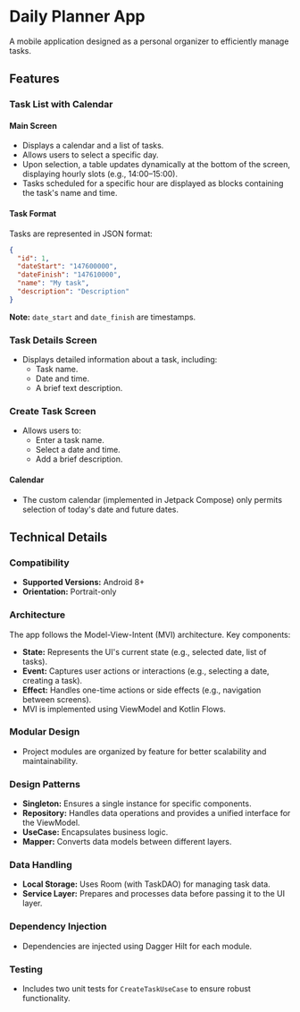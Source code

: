 # Daily Planner App

A mobile application designed as a personal organizer to efficiently manage tasks.

## Features

### Task List with Calendar

#### Main Screen
- Displays a calendar and a list of tasks.
- Allows users to select a specific day.
- Upon selection, a table updates dynamically at the bottom of the screen, displaying hourly slots (e.g., 14:00–15:00).
- Tasks scheduled for a specific hour are displayed as blocks containing the task's name and time.

#### Task Format
Tasks are represented in JSON format:
```json
{
  "id": 1,
  "dateStart": "147600000",
  "dateFinish": "147610000",
  "name": "My task",
  "description": "Description"
}
```
**Note:** `date_start` and `date_finish` are timestamps.

### Task Details Screen
- Displays detailed information about a task, including:
  - Task name.
  - Date and time.
  - A brief text description.

### Create Task Screen
- Allows users to:
  - Enter a task name.
  - Select a date and time.
  - Add a brief description.

#### Calendar
- The custom calendar (implemented in Jetpack Compose) only permits selection of today's date and future dates.

## Technical Details

### Compatibility
- **Supported Versions:** Android 8+
- **Orientation:** Portrait-only

### Architecture
The app follows the Model-View-Intent (MVI) architecture. Key components:
- **State:** Represents the UI's current state (e.g., selected date, list of tasks).
- **Event:** Captures user actions or interactions (e.g., selecting a date, creating a task).
- **Effect:** Handles one-time actions or side effects (e.g., navigation between screens).
- MVI is implemented using ViewModel and Kotlin Flows.

### Modular Design
- Project modules are organized by feature for better scalability and maintainability.

### Design Patterns
- **Singleton:** Ensures a single instance for specific components.
- **Repository:** Handles data operations and provides a unified interface for the ViewModel.
- **UseCase:** Encapsulates business logic.
- **Mapper:** Converts data models between different layers.

### Data Handling
- **Local Storage:** Uses Room (with TaskDAO) for managing task data.
- **Service Layer:** Prepares and processes data before passing it to the UI layer.

### Dependency Injection
- Dependencies are injected using Dagger Hilt for each module.

### Testing
- Includes two unit tests for `CreateTaskUseCase` to ensure robust functionality.

